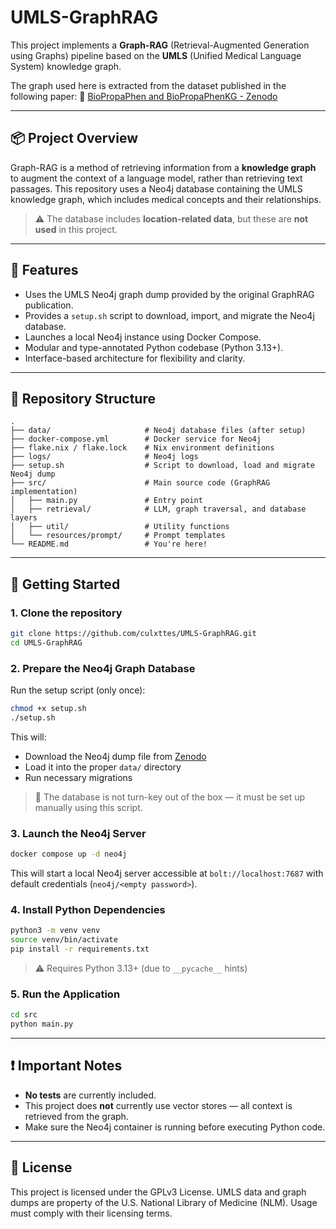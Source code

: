 # UMLS-GraphRAG

This project implements a **Graph-RAG** (Retrieval-Augmented Generation using Graphs) pipeline based on the **UMLS** (Unified Medical Language System) knowledge graph.

The graph used here is extracted from the dataset published in the following paper:
📎 [BioPropaPhen and BioPropaPhenKG - Zenodo](https://zenodo.org/records/10911980)

---

## 📦 Project Overview

Graph-RAG is a method of retrieving information from a **knowledge graph** to augment the context of a language model, rather than retrieving text passages. This repository uses a Neo4j database containing the UMLS knowledge graph, which includes medical concepts and their relationships.

> ⚠️ The database includes **location-related data**, but these are **not used** in this project.

---

## 🧰 Features

* Uses the UMLS Neo4j graph dump provided by the original GraphRAG publication.
* Provides a `setup.sh` script to download, import, and migrate the Neo4j database.
* Launches a local Neo4j instance using Docker Compose.
* Modular and type-annotated Python codebase (Python 3.13+).
* Interface-based architecture for flexibility and clarity.

---

## 📁 Repository Structure

```
.
├── data/                     # Neo4j database files (after setup)
├── docker-compose.yml        # Docker service for Neo4j
├── flake.nix / flake.lock    # Nix environment definitions
├── logs/                     # Neo4j logs
├── setup.sh                  # Script to download, load and migrate Neo4j dump
├── src/                      # Main source code (GraphRAG implementation)
│   ├── main.py               # Entry point
│   ├── retrieval/            # LLM, graph traversal, and database layers
│   ├── util/                 # Utility functions
│   └── resources/prompt/     # Prompt templates
└── README.md                 # You're here!
```

---

## 🚀 Getting Started

### 1. Clone the repository

```bash
git clone https://github.com/culxttes/UMLS-GraphRAG.git
cd UMLS-GraphRAG
```

### 2. Prepare the Neo4j Graph Database

Run the setup script (only once):

```bash
chmod +x setup.sh
./setup.sh
```

This will:

* Download the Neo4j dump file from [Zenodo](https://zenodo.org/records/10911980)
* Load it into the proper `data/` directory
* Run necessary migrations

> 🔧 The database is not turn-key out of the box — it must be set up manually using this script.

### 3. Launch the Neo4j Server

```bash
docker compose up -d neo4j
```

This will start a local Neo4j server accessible at `bolt://localhost:7687` with default credentials (`neo4j/<empty password>`).

### 4. Install Python Dependencies

```bash
python3 -m venv venv
source venv/bin/activate
pip install -r requirements.txt
```

> ⚠️ Requires Python 3.13+ (due to `__pycache__` hints)

### 5. Run the Application

```bash
cd src
python main.py
```

---

## ❗ Important Notes

* **No tests** are currently included.
* This project does **not** currently use vector stores — all context is retrieved from the graph.
* Make sure the Neo4j container is running before executing Python code.

---

## 📄 License

This project is licensed under the GPLv3 License.
UMLS data and graph dumps are property of the U.S. National Library of Medicine (NLM). Usage must comply with their licensing terms.
